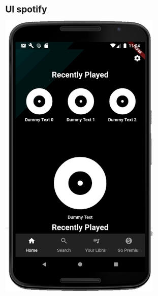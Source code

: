 # UI spotify

<img src="https://github.com/flutterdotid/ui_sportify/blob/master/Screenshot_2.png?raw=true">
